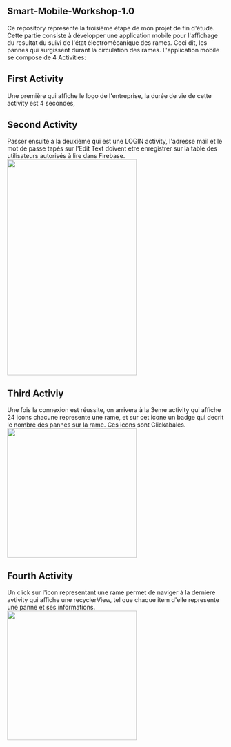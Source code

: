 ## Smart-Mobile-Workshop-1.0
Ce repository represente  la troisième étape de mon projet de fin d'étude.
Cette partie consiste à développer une application mobile pour l'affichage du resultat du suivi de l'état électromécanique des rames.
Ceci dit, les pannes qui surgissent durant la circulation des rames.
L'application mobile se compose de 4 Activities:
## First Activity
Une première qui affiche le logo de l'entreprise, la durée de vie de cette activity est 4 secondes, 
## Second Activity
 Passer ensuite à la deuxième qui est une LOGIN activity, l'adresse mail et le mot de passe tapés sur l'Edit Text doivent etre enregistrer
sur la table des utilisateurs autorisés à lire dans Firebase.
<img src="https://user-images.githubusercontent.com/43651267/64194360-3c56ca00-ce7f-11e9-83f4-2b5e6bd0f6a7.jpg" width="300" height="500">
## Third Activiy
Une fois la connexion est réussite, on arrivera à la 3eme activity qui affiche 24 icons chacune represente une rame, et sur cet icone un badge  qui decrit le nombre des pannes sur la rame. Ces icons sont Clickabales.
<img src="https://user-images.githubusercontent.com/43651267/64194375-44af0500-ce7f-11e9-8206-86e4241c98d0.jpg" width="300">

## Fourth Activity
Un click sur l'icon representant une rame permet de naviger à la derniere avtivity qui affiche une recyclerView, tel que chaque item d'elle 
represente une panne et ses informations. 
<img src="https://user-images.githubusercontent.com/43651267/64194380-4a0c4f80-ce7f-11e9-8c3f-d1e8f4127a5f.jpg" width="300">

